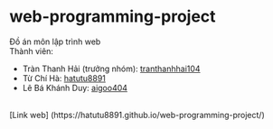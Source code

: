 # web-programming-project
Đồ án môn lập trình web
</br>
Thành viên: 
+ Tràn Thanh Hải (trưởng nhóm): [tranthanhhai104](https://github.com/tranthanhhai104)
+ Từ Chí Hà: [hatutu8891](https://github.com/hatutu8891)
+ Lê Bá Khánh Duy: [aigoo404](https://github.com/aigoo404)
</br>
[Link web] (https://hatutu8891.github.io/web-programming-project/)
